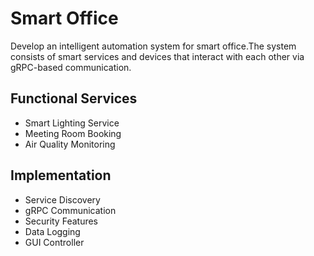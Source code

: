 # Smart Office

Develop an intelligent automation system for smart office.The system consists of smart services and devices that interact with each other via gRPC-based communication. 

## Functional Services
- Smart Lighting Service
- Meeting Room Booking
- Air Quality Monitoring

## Implementation
- Service Discovery
- gRPC Communication
- Security Features
- Data Logging
- GUI Controller
